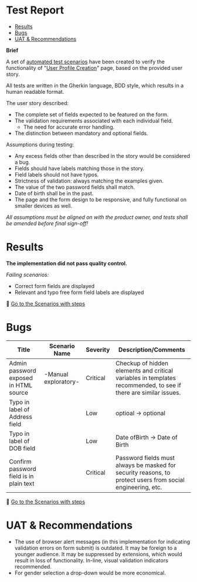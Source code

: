 # Test Report

- [Results](#results)
- [Bugs](#bugs)
- [UAT & Recommendations](#uat--recommendations)

**Brief**

A set of [automated test scenarios](../tests/features/user_profile_creation_visitor_smoke.feature) have been created to verify the functionality of "[User Profile Creation](https://qa-assessment.pages.dev/)" page, based on the provided user story.

All tests are written in the Gherkin language, BDD style, which results in a human readable format.

The user story described:

- The complete set of fields expected to be featured on the form.
- The validation requirements associated with each individual field.
  - The need for accurate error handling.
- The distinction between mandatory and optional fields.

Assumptions during testing:

- Any excess fields other than described in the story would be considered a bug.
- Fields should have labels matching those in the story.
- Field labels should not have typos.
- Strictness of validation: always matching the examples given.
- The value of the two password fields shall match.
- Date of birth shall be in the past.
- The page and the form design to be responsive, and fully functional on smaller devices as well.

_All assumptions must be aligned on with the product owner, and tests shall be amended before final sign-off!_

# Results

**The implementation did not pass quality control.**

*Failing scenarios:*

- Correct form fields are displayed
- Relevant and typo free form field labels are displayed

📖 [Go to the Scenarios with steps](../tests/features/user_profile_creation_visitor_smoke.feature)

# Bugs

| Title                                   | Scenario Name        | Severity | Description/Comments                                                                                            |
|-----------------------------------------|----------------------|----------|-----------------------------------------------------------------------------------------------------------------|
| Admin password exposed in HTML source   | -Manual exploratory- | Critical | Checkup of hidden elements and critical variables in templates recommended, to see if there are similar issues. |
| Typo in label of Address field          |                      | Low      | optioal -> optional                                                                                             |
| Typo in label of DOB field              |                      | Low      | Date ofBirth -> Date of Birth                                                                                   |
| Confirm password field is in plain text |                      | Critical | Password fields must always be masked for security reasons, to protect users from social engineering, etc.      |

📖 [Go to the Scenarios with steps](../tests/features/user_profile_creation_visitor_smoke.feature)

# UAT & Recommendations

- The use of browser alert messages (in this implementation for indicating validation errors on form submit) is outdated. It may be foreign to a younger audience. It may be suppressed by extensions, which would result in loss of functionality. In-line, visual validation indicators recommended.
- For gender selection a drop-down would be more economical.